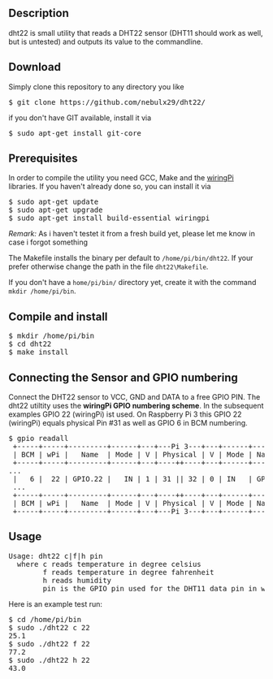 ## Description
dht22 is small utility that reads a DHT22 sensor (DHT11 should work as well, but is untested) and outputs its value to the commandline. 

## Download

Simply clone this repository to any directory you like
<pre>
$ git clone https://github.com/nebulx29/dht22/
</pre>
if you don't have GIT available, install it via
<pre>
$ sudo apt-get install git-core
</pre>

## Prerequisites

In order to compile the utility you need GCC, Make and the <a href="http://wiringpi.com/">wiringPi</a> libraries. If you haven't already done so, you can install it via
<pre>
$ sudo apt-get update
$ sudo apt-get upgrade
$ sudo apt-get install build-essential wiringpi
</pre>
<i>Remark:</i> As i haven't testet it from a fresh build yet, please let me know in case i forgot something

The Makefile installs the binary per default to `/home/pi/bin/dht22`. If your prefer otherwise change the path in the file `dht22\Makefile`.

If you don't have a `home/pi/bin/` directory yet, create it with the command `mkdir /home/pi/bin`. 

## Compile and install

<pre>
$ mkdir /home/pi/bin
$ cd dht22
$ make install
</pre>

## Connecting the Sensor and GPIO numbering

Connect the DHT22 sensor to VCC, GND and DATA to a free GPIO PIN. 
The dht22 utiltity uses the <b>wiringPi GPIO numbering scheme</b>.
In the subsequent examples GPIO 22 (wiringPi) ist used. On Raspberry Pi 3 this GPIO 22 (wiringPi) equals physical Pin #31 as well as GPIO 6 in BCM numbering.

<pre>
$ gpio readall
 +-----+-----+---------+------+---+---Pi 3---+---+------+---------+-----+-----+
 | BCM | wPi |   Name  | Mode | V | Physical | V | Mode | Name    | wPi | BCM |
 +-----+-----+---------+------+---+----++----+---+------+---------+-----+-----+
...
 |   6 |  22 | GPIO.22 |   IN | 1 | 31 || 32 | 0 | IN   | GPIO.26 | 26  | 12  |
 ...
 +-----+-----+---------+------+---+----++----+---+------+---------+-----+-----+
 | BCM | wPi |   Name  | Mode | V | Physical | V | Mode | Name    | wPi | BCM |
 +-----+-----+---------+------+---+---Pi 3---+---+------+---------+-----+-----+
</pre>

## Usage


<pre>
Usage: dht22 c|f|h pin
  where c reads temperature in degree celsius
        f reads temperature in degree fahrenheit
        h reads humidity
        pin is the GPIO pin used for the DHT11 data pin in wiringPi numbering
</pre>
Here is an example test run:
<pre>
$ cd /home/pi/bin
$ sudo ./dht22 c 22
25.1
$ sudo ./dht22 f 22
77.2
$ sudo ./dht22 h 22
43.0
</pre>
